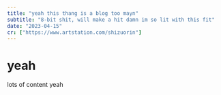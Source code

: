 ```yaml
---
title: "yeah this thang is a blog too mayn"
subtitle: "8-bit shit, will make a hit damn im so lit with this fit"
date: "2023-04-15"
cr: ["https://www.artstation.com/shizuorin"]
---
```

# yeah 
lots of content yeah